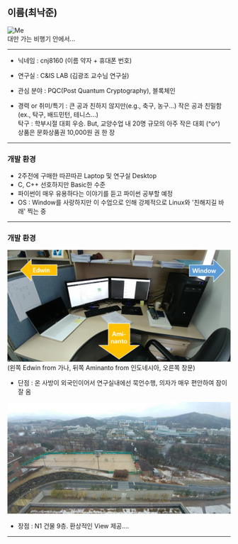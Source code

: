 ## 이름(최낙준)

![Me](../images/Me.png)  
대만 가는 비행기 안에서...

---

 - 닉네임 : cnj8160 (이름 약자 + 휴대폰 번호)

 - 연구실 : C&IS LAB (김광조 교수님 연구실)

 - 관심 분야 : PQC(Post Quantum Cryptography), 블록체인

 - 경력 or 취미/특기 : 큰 공과 친하지 않지만(e.g., 축구, 농구...) 작은 공과 친밀함(ex., 탁구, 배드민턴, 테니스...)  
탁구 : 학부시절 대회 우승. But, 교양수업 내 20명 규모의 아주 작은 대회 (^o^)  
상품은 문화상품권 10,000원 권 한 장

---

### 개발 환경
 - 2주전에 구매한 따끈따끈 Laptop 및 연구실 Desktop
 - C, C++ 선호하지만 Basic한 수준
 - 파이썬이 매우 유용하다는 이야기를 듣고 파이썬 공부할 예정
 - OS : Window를 사랑하지만 이 수업으로 인해 강제적으로 Linux와 '친해지길 바래' 찍는 중

---

### 개발 환경

![my_seat](../images/my_seat.png)  
(왼쪽 Edwin from 가나, 뒤쪽 Aminanto from 인도네시아, 오른쪽 창문)  
 - 단점 : 온 사방이 외국인이어서 연구실내에선 묵언수행, 의자가 매우 편안하여 잠이 잘 옴

![Lab_view](../images/Lab_view.jpg)   
 - 장점 : N1 건물 9층. 환상적인 View 제공....

---
